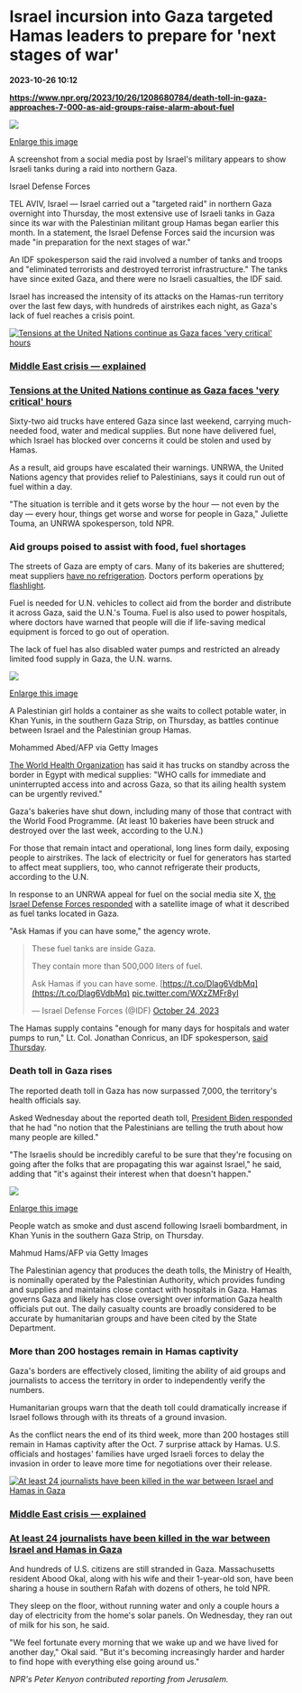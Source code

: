 # Israel incursion into Gaza targeted Hamas leaders to prepare for 'next stages of war'

**2023-10-26 10:12**

**https://www.npr.org/2023/10/26/1208680784/death-toll-in-gaza-approaches-7-000-as-aid-groups-raise-alarm-about-fuel**

 ![](https://media.npr.org/assets/img/2023/10/26/screenshot-2023-10-26-at-10.32.37-am_wide-9491d0eceee319c5b73029eb8e1945831aa76af5-s1100-c50.png) 

[Enlarge this image](https://media.npr.org/assets/img/2023/10/26/screenshot-2023-10-26-at-10.32.37-am_wide-9491d0eceee319c5b73029eb8e1945831aa76af5-s1200.png)

A screenshot from a social media post by Israel's military appears to show Israeli tanks during a raid into northern Gaza.

Israel Defense Forces

TEL AVIV, Israel — Israel carried out a "targeted raid" in northern Gaza overnight into Thursday, the most extensive use of Israeli tanks in Gaza since its war with the Palestinian militant group Hamas began earlier this month. In a statement, the Israel Defense Forces said the incursion was made "in preparation for the next stages of war."

An IDF spokesperson said the raid involved a number of tanks and troops and "eliminated terrorists and destroyed terrorist infrastructure." The tanks have since exited Gaza, and there were no Israeli casualties, the IDF said.

Israel has increased the intensity of its attacks on the Hamas-run territory over the last few days, with hundreds of airstrikes each night, as Gaza's lack of fuel reaches a crisis point.

[![Tensions at the United Nations continue as Gaza faces 'very critical' hours](https://media.npr.org/assets/img/2023/10/25/ap232987308083021_sq-9d6001df0dac31bb3289b2fe1dc37b122868e6ad-s100-c15.jpg)](https://www.npr.org/2023/10/25/1208319352/un-gaza-crisis-diplomatic-friction)

### [Middle East crisis — explained](https://www.npr.org/series/1205445976/middle-east-crisis)

### [Tensions at the United Nations continue as Gaza faces 'very critical' hours](https://www.npr.org/2023/10/25/1208319352/un-gaza-crisis-diplomatic-friction)

Sixty-two aid trucks have entered Gaza since last weekend, carrying much-needed food, water and medical supplies. But none have delivered fuel, which Israel has blocked over concerns it could be stolen and used by Hamas.

As a result, aid groups have escalated their warnings. UNRWA, the United Nations agency that provides relief to Palestinians, says it could run out of fuel within a day.

"The situation is terrible and it gets worse by the hour — not even by the day — every hour, things get worse and worse for people in Gaza," Juliette Touma, an UNRWA spokesperson, told NPR.

### Aid groups poised to assist with food, fuel shortages

The streets of Gaza are empty of cars. Many of its bakeries are shuttered; meat suppliers [have no refrigeration](https://ochaopt.org/content/hostilities-gaza-strip-and-israel-flash-update-19). Doctors perform operations [by flashlight](https://twitter.com/icrc/status/1716753485721415884).

Fuel is needed for U.N. vehicles to collect aid from the border and distribute it across Gaza, said the U.N.'s Touma. Fuel is also used to power hospitals, where doctors have warned that people will die if life-saving medical equipment is forced to go out of operation.

The lack of fuel has also disabled water pumps and restricted an already limited food supply in Gaza, the U.N. warns.

 ![](https://media.npr.org/assets/img/2023/10/26/khanyunis.girl.getty-2a2e52d3806a6e7416f86970008facb9727b8515-s1100-c50.jpg) 

[Enlarge this image](https://media.npr.org/assets/img/2023/10/26/khanyunis.girl.getty-2a2e52d3806a6e7416f86970008facb9727b8515-s1200.jpg)

A Palestinian girl holds a container as she waits to collect potable water, in Khan Yunis, in the southern Gaza Strip, on Thursday, as battles continue between Israel and the Palestinian group Hamas.

Mohammed Abed/AFP via Getty Images

[The World Health Organization](https://x.com/WHOEMRO/status/1717442554797453668?s=20) has said it has trucks on standby across the border in Egypt with medical supplies: "WHO calls for immediate and uninterrupted access into and across Gaza, so that its ailing health system can be urgently revived."

Gaza's bakeries have shut down, including many of those that contract with the World Food Programme. (At least 10 bakeries have been struck and destroyed over the last week, according to the U.N.)

For those that remain intact and operational, long lines form daily, exposing people to airstrikes. The lack of electricity or fuel for generators has started to affect meat suppliers, too, who cannot refrigerate their products, according to the U.N.

In response to an UNRWA appeal for fuel on the social media site X, [the Israel Defense Forces responded](https://twitter.com/IDF/status/1716884494131868138) with a satellite image of what it described as fuel tanks located in Gaza.

"Ask Hamas if you can have some," the agency wrote.

> These fuel tanks are inside Gaza.  
>   
> They contain more than 500,000 liters of fuel.  
>   
> Ask Hamas if you can have some. [https://t.co/Dlag6VdbMq](https://t.co/Dlag6VdbMq) [pic.twitter.com/WXzZMFr8yI](https://t.co/WXzZMFr8yI)
> 
> — Israel Defense Forces (@IDF) [October 24, 2023](https://twitter.com/IDF/status/1716884494131868138?ref_src=twsrc%5Etfw)

The Hamas supply contains "enough for many days for hospitals and water pumps to run," Lt. Col. Jonathan Conricus, an IDF spokesperson, [said Thursday](https://twitter.com/IDF/status/1717387263670169974).

### Death toll in Gaza rises

The reported death toll in Gaza has now surpassed 7,000, the territory's health officials say.

Asked Wednesday about the reported death toll, [President Biden responded](https://www.whitehouse.gov/briefing-room/speeches-remarks/2023/10/25/remarks-by-president-biden-and-prime-minister-anthony-albanese-of-australia-in-joint-press-conference/) that he had "no notion that the Palestinians are telling the truth about how many people are killed."

"The Israelis should be incredibly careful to be sure that they're focusing on going after the folks that are propagating this war against Israel," he said, adding that "it's against their interest when that doesn't happen."

 ![](https://media.npr.org/assets/img/2023/10/26/gettyimages-1745438438_wide-d8ba065a1b93b49d27d065f917140c01aafd221b-s1100-c50.jpg) 

[Enlarge this image](https://media.npr.org/assets/img/2023/10/26/gettyimages-1745438438_wide-d8ba065a1b93b49d27d065f917140c01aafd221b-s1200.jpg)

People watch as smoke and dust ascend following Israeli bombardment, in Khan Yunis in the southern Gaza Strip, on Thursday.

Mahmud Hams/AFP via Getty Images

The Palestinian agency that produces the death tolls, the Ministry of Health, is nominally operated by the Palestinian Authority, which provides funding and supplies and maintains close contact with hospitals in Gaza. Hamas governs Gaza and likely has close oversight over information Gaza health officials put out. The daily casualty counts are broadly considered to be accurate by humanitarian groups and have been cited by the State Department.

### More than 200 hostages remain in Hamas captivity

Gaza's borders are effectively closed, limiting the ability of aid groups and journalists to access the territory in order to independently verify the numbers.

Humanitarian groups warn that the death toll could dramatically increase if Israel follows through with its threats of a ground invasion.

As the conflict nears the end of its third week, more than 200 hostages still remain in Hamas captivity after the Oct. 7 surprise attack by Hamas. U.S. officials and hostages' families have urged Israeli forces to delay the invasion in order to leave more time for negotiations over their release.

[![At least 24 journalists have been killed in the war between Israel and Hamas in Gaza](https://media.npr.org/assets/img/2023/10/23/gettyimages-1748497658_sq-b8af439c44d6173a999a8e698c485e8688012603-s100-c15.jpg)](https://www.npr.org/2023/10/25/1208019720/journalist-deaths-gaza-israel-hamas)

### [Middle East crisis — explained](https://www.npr.org/series/1205445976/middle-east-crisis)

### [At least 24 journalists have been killed in the war between Israel and Hamas in Gaza](https://www.npr.org/2023/10/25/1208019720/journalist-deaths-gaza-israel-hamas)

And hundreds of U.S. citizens are still stranded in Gaza. Massachusetts resident Abood Okal, along with his wife and their 1-year-old son, have been sharing a house in southern Rafah with dozens of others, he told NPR.

They sleep on the floor, without running water and only a couple hours a day of electricity from the home's solar panels. On Wednesday, they ran out of milk for his son, he said.

"We feel fortunate every morning that we wake up and we have lived for another day," Okal said. "But it's becoming increasingly harder and harder to find hope with everything else going around us."

_NPR's Peter Kenyon contributed reporting from Jerusalem._